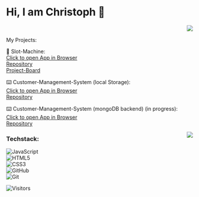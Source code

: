 # Hi, I am Christoph 👋

<picture>
<source 
  srcset="https://github-readme-stats.vercel.app/api?username=christophobst&show_icons=true&theme=cobalt"
  media="(prefers-color-scheme: dark)"
/>
<source
  srcset="https://github-readme-stats.vercel.app/api?username=christophobst&show_icons=true&theme=swift"
  media="(prefers-color-scheme: light), (prefers-color-scheme: no-preference)"
/>
<img align="right" src="https://github-readme-stats.vercel.app/api?username=christophobst&show_icons=true" />
</picture>

<br>

My Projects:

🎰 Slot-Machine:  <br>
[Click to open App in Browser](https://capstone-slot-machine.vercel.app/) <br>
[Repository](https://github.com/ChristophObst/Capstone-slot-machine)  <br>
[Project-Board](https://github.com/users/ChristophObst/projects/1/views/1?layout=board) 

⌨️ Customer-Management-System (local Storage): <br>
[Click to open App in Browser](https://customer-management-system-six.vercel.app/) <br>
[Repository](https://github.com/ChristophObst/Customer-Management-System-local-Storage-React) <br>

⌨️ Customer-Management-System (mongoDB backend) (in progress): <br>
[Click to open App in Browser](https://backend-fish-shop-read-clone.vercel.app/) <br>
[Repository](https://github.com/ChristophObst/cms-mongoDB-backend) <br>




 
<picture>
<source 
  srcset="https://github-readme-stats.vercel.app/api/top-langs/?username=christophobst&show_icons=true&theme=cobalt"
  media="(prefers-color-scheme: dark)"
/>
<source
  srcset="https://github-readme-stats.vercel.app/api/top-langs/?username=christophobst&show_icons=true&theme=swift"
  media="(prefers-color-scheme: light), (prefers-color-scheme: no-preference)"
/>
<img align="right" src="https://github-readme-stats.vercel.app/api/top-langs/?username=christophobst&show_icons=true" />
</picture>



 
### Techstack: <br>
![JavaScript](https://img.shields.io/badge/JavaScript-F7DF1E?style=for-the-badge&logo=JavaScript&logoColor=white) <br>
![HTML5](https://img.shields.io/badge/HTML5-E34F26?style=for-the-badge&logo=html5&logoColor=white)<br>
![CSS3](https://img.shields.io/badge/CSS3-1572B6?style=for-the-badge&logo=css3&logoColor=white)<br>
![GitHub](https://img.shields.io/badge/GitHub-100000?style=for-the-badge&logo=github&logoColor=white)<br>
![Git](https://img.shields.io/badge/GIT-E44C30?style=for-the-badge&logo=git&logoColor=white)







  ![Visitors](https://api.visitorbadge.io/api/VisitorHit?user=christophobst&repo=toshydev&countColor=%237B1E7A)



